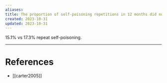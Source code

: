 ```yaml
---
aliases: 
title: The proportion of self-poisoning repetitions in 12 months did not differ between a caring contacts postcard intervention and TAU
created: 2023-10-31
updated: 2023-10-31
---
```

15.1% vs 17.3% repeat self-poisoning.

---
# References
* [[carter2005]]